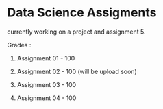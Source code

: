 # Data Science Assigments

currently working on a project and assignment 5.

Grades : 

1. Assignment 01 - 100

2. Assignment 02 - 100 (will be upload soon)

3. Assignment 03 - 100

3. Assignment 04 - 100
